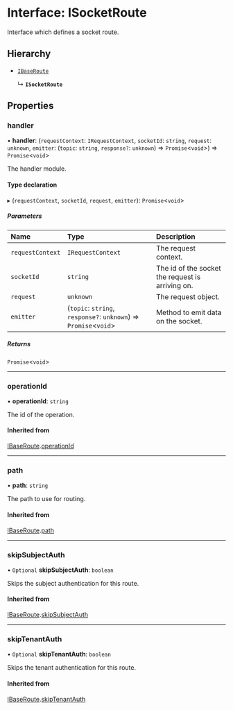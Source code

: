 # Interface: ISocketRoute

Interface which defines a socket route.

## Hierarchy

- [`IBaseRoute`](IBaseRoute.md)

  ↳ **`ISocketRoute`**

## Properties

### handler

• **handler**: (`requestContext`: `IRequestContext`, `socketId`: `string`, `request`: `unknown`, `emitter`: (`topic`: `string`, `response?`: `unknown`) => `Promise`\<`void`\>) => `Promise`\<`void`\>

The handler module.

#### Type declaration

▸ (`requestContext`, `socketId`, `request`, `emitter`): `Promise`\<`void`\>

##### Parameters

| Name             | Type                                                               | Description                                      |
| :--------------- | :----------------------------------------------------------------- | :----------------------------------------------- |
| `requestContext` | `IRequestContext`                                                  | The request context.                             |
| `socketId`       | `string`                                                           | The id of the socket the request is arriving on. |
| `request`        | `unknown`                                                          | The request object.                              |
| `emitter`        | (`topic`: `string`, `response?`: `unknown`) => `Promise`\<`void`\> | Method to emit data on the socket.               |

##### Returns

`Promise`\<`void`\>

---

### operationId

• **operationId**: `string`

The id of the operation.

#### Inherited from

[IBaseRoute](IBaseRoute.md).[operationId](IBaseRoute.md#operationid)

---

### path

• **path**: `string`

The path to use for routing.

#### Inherited from

[IBaseRoute](IBaseRoute.md).[path](IBaseRoute.md#path)

---

### skipSubjectAuth

• `Optional` **skipSubjectAuth**: `boolean`

Skips the subject authentication for this route.

#### Inherited from

[IBaseRoute](IBaseRoute.md).[skipSubjectAuth](IBaseRoute.md#skipsubjectauth)

---

### skipTenantAuth

• `Optional` **skipTenantAuth**: `boolean`

Skips the tenant authentication for this route.

#### Inherited from

[IBaseRoute](IBaseRoute.md).[skipTenantAuth](IBaseRoute.md#skiptenantauth)

